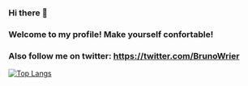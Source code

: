 ### Hi there 👋

### Welcome to my profile! Make yourself confortable!

### Also follow me on twitter: https://twitter.com/BrunoWrier

[![Top Langs](https://github-readme-stats.vercel.app/api/top-langs/?username=brunowrier&exclude_repo=Intersect-Engine,HorrorFPSMultiplayer&hide=c#&theme=tokyonight)](https://github.com/brunowrier/github-readme-stats)

<!--
**BrunoWrier/BrunoWrier** is a ✨ _special_ ✨ repository because its `README.md` (this file) appears on your GitHub profile.

Here are some ideas to get you started:

- 🔭 I’m currently working on ...
- 🌱 I’m currently learning ...
- 👯 I’m looking to collaborate on ...
- 🤔 I’m looking for help with ...
- 💬 Ask me about ...
- 📫 How to reach me: ...
- 😄 Pronouns: ...
- ⚡ Fun fact: ...
-->
